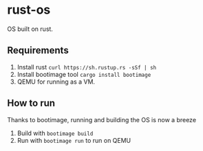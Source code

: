 # rust-os

OS built on rust.

## Requirements
1. Install rust `curl https://sh.rustup.rs -sSf | sh`
2. Install bootimage tool `cargo install bootimage`
3. QEMU for running as a VM.

## How to run
Thanks to bootimage, running and building the OS is now a breeze
1. Build with `bootimage build`
2. Run with `bootimage run` to run on QEMU